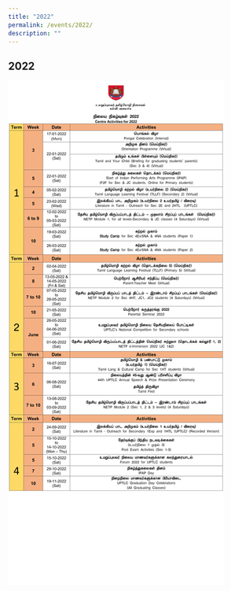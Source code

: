 ```yaml
---
title: "2022"
permalink: /events/2022/
description: ""
---
```

## 2022

![](/images/2022-Centre-Activities.png)

